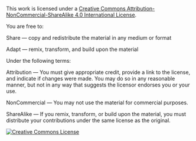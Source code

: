 This work is licensed under a 
<a rel="license" href="http://creativecommons.org/licenses/by-nc-sa/4.0/">Creative Commons Attribution-NonCommercial-ShareAlike 4.0 International License</a>.

You are free to:

  Share — copy and redistribute the material in any medium or format
  
  Adapt — remix, transform, and build upon the material
  
  
Under the following terms:

  Attribution — You must give appropriate credit, provide a link to the license, and indicate if changes were made. You may do so in any reasonable manner, but not in any way that suggests the licensor endorses you or your use.
  
  NonCommercial — You may not use the material for commercial purposes.
  
  ShareAlike — If you remix, transform, or build upon the material, you must distribute your contributions under the same license as the original.

<a rel="license" href="http://creativecommons.org/licenses/by-nc-sa/4.0/">
<img alt="Creative Commons License" 
style="border-width:0" 
src="http://i.creativecommons.org/l/by-nc-sa/4.0/88x31.png" /></a><br />
